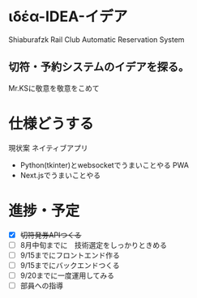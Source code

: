 # ιδέα-IDEA-イデア
Shiaburafzk Rail Club Automatic Reservation System

## 切符・予約システムのイデアを探る。
Mr.KSに敬意を敬意をこめて

# 仕様どうする
現状案
ネイティブアプリ
- Python(tkinter)とwebsocketでうまいことやる
PWA
- Next.jsでうまいことやる
# 進捗・予定
- [x] ~~切符発券APIつくる~~
- [ ] 8月中旬までに　技術選定をしっかりときめる
- [ ] 9/15までにフロントエンド作る
- [ ] 9/15までにバックエンドつくる
- [ ] 9/20までに一度運用してみる
- [ ] 部員への指導
